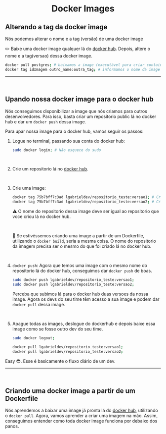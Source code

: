 <!-- title -->
<h1 align="center">Docker Images</h1>


## Alterando a tag da docker image
Nós podemos alterar o nome e a tag (versão) de uma docker image

✏️ Baixe uma docker image qualquer lá do [docker hub](https://hub.docker.com/). Depois, altere o nome e a tag(versao) dessa docker image.

```bash
docker pull postgres; # baixamos a image (executável para criar containers) contendo apenas o postgres
docker tag idImagem outro_name:outra_tag; # informamos o nome da image :  informamos o nome da tag
```

<hr>
<br>

## Upando nossa docker image para o docker hub
Nós conseguimos disponibilizar a image que nós criamos para outros desenvolvedores. Para isso, basta criar um repositorio public lá no docker hub e dar um `docker push` dessa image.

Para upar nossa image para o docker hub, vamos seguir os passos:

1. Logue no terminal, passando sua conta do docker hub:

    ```bash
    sudo docker login; # Não esquece do sudo
    ```
<br>

2. Crie um repositorio lá no [docker hub](https://hub.docker.com/).

<br>

3. Crie uma image:

    ```bash
    docker tag 75b7bff7c3ad lgabrieldev/repositorio_teste:versao1; # Criamos uma docker image a partir de uma ja existente
    docker tag 75b7bff7c3ad lgabrieldev/repositorio_teste:versao2; # Criamos uma docker image a partir de uma ja existente
    ```
    ⚠️ O nome do repositorio dessa image deve ser igual ao repositorio que voce criou lá no docker hub.
    
    <br>

    📖 Se estivéssemos criando uma image a partir de um Dockerfile, utilizando o `docker build`, seria a mesma coisa. O nome do repositorio da imagem precisa ser o mesmo do que foi criado lá no docker hub.

<br>


4. `docker push`:
Agora que temos uma image com o mesmo nome do repositorio lá do docker hub, conseguimos dar `docker push` de boas.

    ```bash
    sudo docker push lgabrieldev/repositorio_teste:versao1;
    sudo docker push lgabrieldev/repositorio_teste:versao2;
    ```

    Perceba que subimos lá para o docker hub duas versoes da nossa image. Agora os devs do seu time têm acesso a sua image e podem dar `docker pull` dessa image.

<br>

5. Apague todas as images, deslogue do dockerhub e depois baixe essa image como se fosse outro dev do seu time.

    ```bash
    sudo docker logout;

    docker pull lgabrieldev/repositorio_teste:versao1;
    docker pull lgabrieldev/repositorio_teste:versao2;
    ```

Easy 😎. Esse é basicamente o fluxo diário de um dev.

<hr>
<br>


## Criando uma docker image a partir de um Dockerfile


Nós aprendemos a baixar uma image já pronta lá do [docker hub](https://hub.docker.com/), utilizando o `docker pull`.
Agora, vamos aprender a criar uma imagem na mão. Assim, conseguimos entender como toda docker image funciona por debaixo dos panos.


